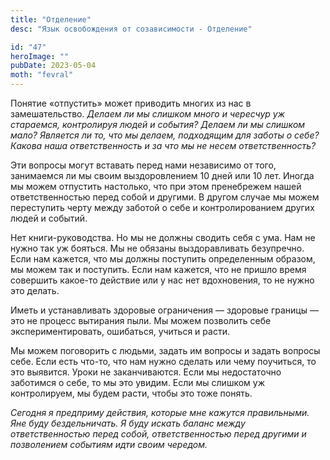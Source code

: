 ```yaml
---
title: "Отделение"
desc: "Язык освобождения от созависимости - Отделение"

id: "47"
heroImage: ""
pubDate: 2023-05-04
moth: "fevral"
---
```


Понятие «отпустить» может приводить многих из нас в замешательство. _Делаем ли
мы слишком много и чересчур уж_ _стараемся, контролируя людей и события?
Делаем ли мы слишком мало? Является ли то, что мы делаем, подходящим_ _для
заботы о себе? Какова наша ответственность и за что мы не несем
ответственность?_

Эти вопросы могут вставать перед нами независимо от того, занимаемся ли мы
своим выздоровлением 10 дней или 10 лет. Иногда мы можем отпустить настолько,
что при этом пренебрежем нашей ответственностью перед собой и другими. В
другом случае мы можем переступить черту между заботой о себе и
контролированием других людей и событий.

Нет книги-руководства. Но мы не должны сводить себя с ума. Нам не нужно так уж
бояться. Мы не обязаны выздоравливать безупречно. Если нам кажется, что мы
должны поступить определенным образом, мы можем так и поступить. Если нам
кажется, что не пришло время совершить какое-то действие или у нас нет
вдохновения, то не нужно это делать.

Иметь и устанавливать здоровые ограничения — здоровые границы — это не процесс
вытирания пыли. Мы можем позволить себе экспериментировать, ошибаться, учиться
и расти.

Мы можем поговорить с людьми, задать им вопросы и задать вопросы себе. Если
есть что-то, что нам нужно сделать или чему поучиться, то это выявится. Уроки
не заканчиваются. Если мы недостаточно заботимся о себе, то мы это увидим.
Если мы слишком уж контролируем, мы будем расти, чтобы это тоже понять.

_Сегодня_ _я_ _предприму_ _действия,_ _которые_ _мне_ _кажутся_ _правильными._
_Яне_ _буду_ _бездельничать._ _Я_ _буду_ _искать_ _баланс_ _между_
_ответственностью_ _перед_ _собой,_ _ответственностью_ _перед_ _другими_ _и_
_позволением_ _событиям_ _идти_ _своим_ _чередом._
